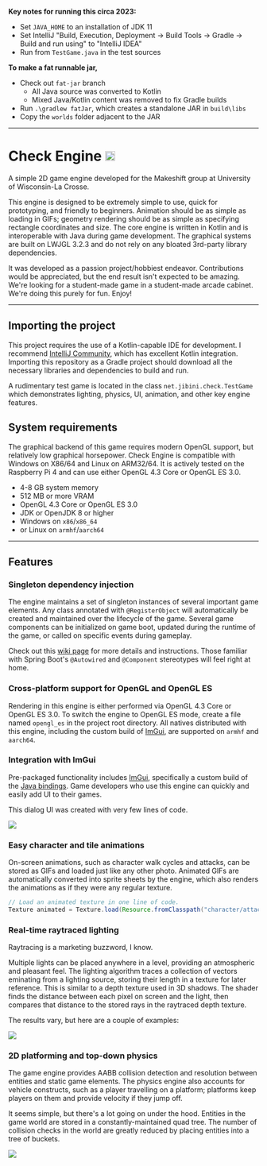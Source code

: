 __Key notes for running this circa 2023:__
- Set `JAVA_HOME` to an installation of JDK 11
- Set IntelliJ "Build, Execution, Deployment -> Build Tools -> Gradle -> Build and run using" to "IntelliJ IDEA"
- Run from `TestGame.java` in the test sources

__To make a fat runnable jar,__
- Check out `fat-jar` branch
    - All Java source was converted to Kotlin
    - Mixed Java/Kotlin content was removed to fix Gradle builds
- Run `.\gradlew fatJar`, which creates a standalone JAR in `build\libs`
- Copy the `worlds` folder adjacent to the JAR

-----

# Check Engine <img width="20px" src="https://i.imgur.com/zCbt199.png" />

A simple 2D game engine developed for the Makeshift group at University of 
Wisconsin-La Crosse.

This engine is designed to be extremely simple to use, quick for prototyping,
and friendly to beginners.  Animation should be as simple as loading in GIFs;
geometry rendering should be as simple as specifying rectangle coordinates and 
size.  The core engine is written in Kotlin and is interoperable with Java 
during game development.  The graphical systems are built on LWJGL 3.2.3 and 
do not rely on any bloated 3rd-party library dependencies.

It was developed as a passion project/hobbiest endeavor.  Contributions would
be appreciated, but the end result isn't expected to be amazing.  We're looking
for a student-made game in a student-made arcade cabinet.  We're doing this
purely for fun.  Enjoy!

-----

## Importing the project
This project requires the use of a Kotlin-capable IDE for development.  I
recommend [IntelliJ Community](https://www.jetbrains.com/idea/download/#section=windows),
which has excellent Kotlin integration.  Importing this repository as a Gradle
project should download all the necessary libraries and dependencies to build
and run.

A rudimentary test game is located in the class `net.jibini.check.TestGame`
which demonstrates lighting, physics, UI, animation, and other key engine features.

## System requirements
The graphical backend of this game requires modern OpenGL support, but relatively
low graphical horsepower.  Check Engine is compatible with Windows on X86/64
and Linux on ARM32/64.  It is actively tested on the Raspberry Pi 4 and can use
either OpenGL 4.3 Core or OpenGL ES 3.0.

 * 4-8 GB system memory
 * 512 MB or more VRAM
 * OpenGL 4.3 Core or OpenGL ES 3.0
 * JDK or OpenJDK 8 or higher
 * Windows on `x86`/`x86_64`
 * or Linux on `armhf`/`aarch64`

-----

## Features

### Singleton dependency injection
The engine maintains a set of singleton instances of several important game
elements.  Any class annotated with `@RegisterObject` will automatically be
created and maintained over the lifecycle of the game.  Several game components
can be initialized on game boot, updated during the runtime of the game, or
called on specific events during gameplay.

Check out this [wiki page](https://github.com/zgoethel/CheckEngine/wiki/@EngineObject-Singletons)
for more details and instructions.  Those familiar with Spring Boot's `@Autowired`
and `@Component` stereotypes will feel right at home.

### Cross-platform support for OpenGL and OpenGL ES
Rendering in this engine is either performed via OpenGL 4.3 Core or OpenGL ES 3.0.
To switch the engine to OpenGL ES mode, create a file named `opengl_es` in the
project root directory.  All natives distributed with this engine, including
the custom build of [ImGui](https://github.com/SpaiR/imgui-java), are supported
on `armhf` and `aarch64`.

### Integration with ImGui
Pre-packaged functionality includes [ImGui](https://github.com/ocornut/imgui),
specifically a custom build of the [Java bindings](https://github.com/SpaiR/imgui-java).
Game developers who use this engine can quickly and easily add UI to their
games.

This dialog UI was created with very few lines of code.

![](https://raw.githubusercontent.com/zgoethel/CheckEngine/kt/photos/imgui_integration.png)

### Easy character and tile animations
On-screen animations, such as character walk cycles and attacks, can be stored
as GIFs and loaded just like any other photo.  Animated GIFs are automatically
converted into sprite sheets by the engine, which also renders the animations as
if they were any regular texture.

```java
// Load an animated texture in one line of code.
Texture animated = Texture.load(Resource.fromClasspath("character/attack.gif"));
```

### Real-time raytraced lighting
Raytracing is a marketing buzzword, I know.

Multiple lights can be placed anywhere in a level, providing an atmospheric and
pleasant feel.  The lighting algorithm traces a collection of vectors eminating from
a lighting source, storing their length in a texture for later reference.  This is 
similar to a depth texture used in 3D shadows.  The shader finds the distance between 
each pixel on screen and the light, then compares that distance to the stored rays in
the raytraced depth texture.

The results vary, but here are a couple of examples:

![](https://raw.githubusercontent.com/zgoethel/CheckEngine/kt/photos/raytraced_lighting.png)

### 2D platforming and top-down physics
The game engine provides AABB collision detection and resolution between entities
and static game elements.  The physics engine also accounts for vehicle constructs,
such as a player travelling on a platform; platforms keep players on them and provide
velocity if they jump off.

It seems simple, but there's a lot going on under the hood.  Entities in the game
world are stored in a constantly-maintained quad tree.  The number of collision checks
in the world are greatly reduced by placing entities into a tree of buckets.

![](https://raw.githubusercontent.com/zgoethel/CheckEngine/kt/photos/platformer_physics.png)
